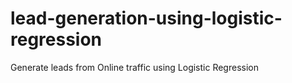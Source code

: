 # lead-generation-using-logistic-regression
Generate leads from Online traffic using Logistic Regression
